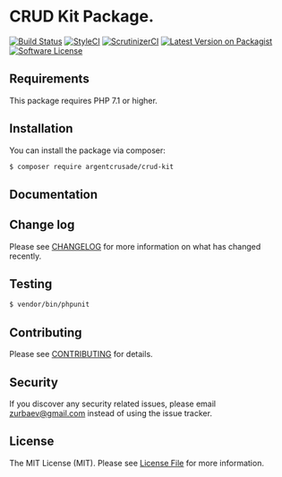 # CRUD Kit Package.

[![Build Status][ico-travis]][link-travis]
[![StyleCI][ico-styleci]][link-styleci]
[![ScrutinizerCI][ico-scrutinizer]][link-scrutinizer]
[![Latest Version on Packagist][ico-version]][link-packagist]
[![Software License][ico-license]](LICENSE.md)

## Requirements

This package requires PHP 7.1 or higher.

## Installation

You can install the package via composer:

``` bash
$ composer require argentcrusade/crud-kit
```

## Documentation

## Change log

Please see [CHANGELOG](CHANGELOG.md) for more information on what has changed recently.

## Testing

``` bash
$ vendor/bin/phpunit
```

## Contributing

Please see [CONTRIBUTING](CONTRIBUTING.md) for details.

## Security

If you discover any security related issues, please email zurbaev@gmail.com instead of using the issue tracker.

## License

The MIT License (MIT). Please see [License File](LICENSE.md) for more information.

[ico-version]: https://poser.pugx.org/argentcrusade/crud-kit/version?format=flat
[ico-license]: https://poser.pugx.org/argentcrusade/crud-kit/license?format=flat
[ico-travis]: https://api.travis-ci.org/argentcrusade/crud-kit.svg?branch=master
[ico-styleci]: https://styleci.io/repos/169721660/shield?branch=master&style=flat
[ico-scrutinizer]: https://scrutinizer-ci.com/g/argentcrusade/crud-kit/badges/quality-score.png?b=master

[link-packagist]: https://packagist.org/packages/argentcrusade/crud-kit
[link-travis]: https://travis-ci.org/argentcrusade/crud-kit
[link-styleci]: https://styleci.io/repos/169721660
[link-scrutinizer]: https://scrutinizer-ci.com/g/argentcrusade/crud-kit/
[link-author]: https://github.com/tzurbaev
